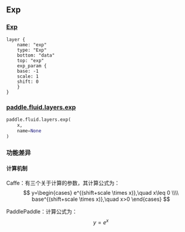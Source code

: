 ## Exp


### [Exp](http://caffe.berkeleyvision.org/tutorial/layers/exp.html)
```
layer {
    name: "exp"
    type: "Exp"
    bottom: "data"
    top: "exp"	
    exp_param {
	base: -1
	scale: 1
	shift: 0
    }
}
```


### [paddle.fluid.layers.exp](http://paddlepaddle.org/documentation/docs/zh/1.3/api_cn/layers_cn.html#permalink-186-exp)
```python
paddle.fluid.layers.exp(
    x,
    name=None
)
```  

### 功能差异
#### 计算机制
Caffe：有三个关于计算的参数，其计算公式为：  
$$
y=\begin{cases}
e^{(shift+scale \times x)},\quad x\leq 0 \\\\
base^{(shift+scale \times x)},\quad x>0
\end{cases}
$$
         

PaddlePaddle：计算公式为：$$y=e^x$$


